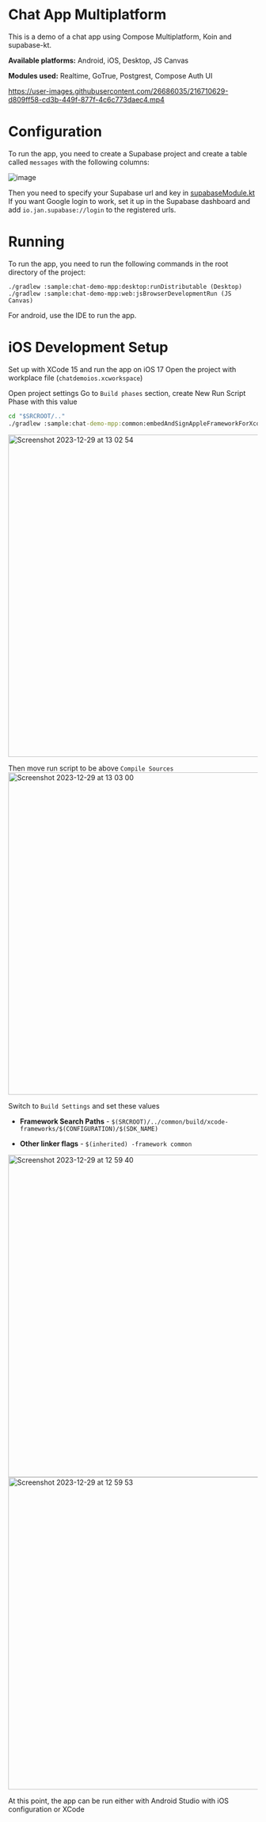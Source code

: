 # Chat App Multiplatform

This is a demo of a chat app using Compose Multiplatform, Koin and supabase-kt.

**Available platforms:** Android, iOS, Desktop, JS Canvas

**Modules used:** Realtime, GoTrue, Postgrest, Compose Auth UI

https://user-images.githubusercontent.com/26686035/216710629-d809ff58-cd3b-449f-877f-4c6c773daec4.mp4

# Configuration

To run the app, you need to create a Supabase project and create a table called `messages` with the following columns:

![image](https://user-images.githubusercontent.com/26686035/216403760-067b563f-621c-435e-887b-0ef2086854a1.png)

Then you need to specify your Supabase url and key in [supabaseModule.kt](https://github.com/supabase-community/supabase-kt/blob/master/demos/chat-demo-mpp/common/src/commonMain/kotlin/io/github/jan/supabase/common/di/supabaseModule.kt)
If you want Google login to work, set it up in the Supabase dashboard and add `io.jan.supabase://login` to the registered urls.

# Running
To run the app, you need to run the following commands in the root directory of the project:

    ./gradlew :sample:chat-demo-mpp:desktop:runDistributable (Desktop)
    ./gradlew :sample:chat-demo-mpp:web:jsBrowserDevelopmentRun (JS Canvas)

For android, use the IDE to run the app.

# iOS Development Setup
Set up with XCode 15 and run the app on iOS 17
Open the project with workplace file (`chatdemoios.xcworkspace`)

Open project settings
Go to `Build phases` section, create New Run Script Phase with this value
```cmd
cd "$SRCROOT/.."
./gradlew :sample:chat-demo-mpp:common:embedAndSignAppleFrameworkForXcode
```
<img width="650" alt="Screenshot 2023-12-29 at 13 02 54" src="https://github.com/hieuwu/supabase-kt/assets/43868345/9563bd68-96c9-4e98-b38a-d03bd595e413">

Then move run script to be above `Compile Sources`
<img width="650" alt="Screenshot 2023-12-29 at 13 03 00" src="https://github.com/hieuwu/supabase-kt/assets/43868345/1ccb1949-f27a-452a-a3eb-b82cb8f187c2">

Switch to `Build Settings` and set these values
- **Framework Search Paths** - `$(SRCROOT)/../common/build/xcode-frameworks/$(CONFIGURATION)/$(SDK_NAME)`

- **Other linker flags** - `$(inherited) -framework common`

<img width="650" alt="Screenshot 2023-12-29 at 12 59 40" src="https://github.com/hieuwu/supabase-kt/assets/43868345/9467e58a-a28c-4973-ab95-61f13b756b44">
<img width="630" alt="Screenshot 2023-12-29 at 12 59 53" src="https://github.com/hieuwu/supabase-kt/assets/43868345/1cf30293-6957-4ae3-a27f-6815936a0c2b">

At this point, the app can be run either with Android Studio with iOS configuration or XCode
